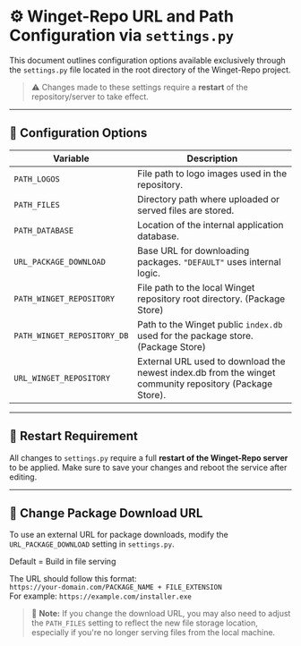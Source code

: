 # ⚙️ Winget-Repo URL and Path Configuration via `settings.py`

This document outlines configuration options available exclusively through the `settings.py` file located in the root directory of the Winget-Repo project.

> ⚠️ Changes made to these settings require a **restart** of the repository/server to take effect.

---

## 🔧 Configuration Options

| **Variable**                | **Description**                                                                                         |
|-----------------------------|---------------------------------------------------------------------------------------------------------|
| `PATH_LOGOS`                | File path to logo images used in the repository.                                                        |
| `PATH_FILES`                | Directory path where uploaded or served files are stored.                                               |
| `PATH_DATABASE`             | Location of the internal application database.                                                          |
| `URL_PACKAGE_DOWNLOAD`      | Base URL for downloading packages. `"DEFAULT"` uses internal logic.                                     |
| `PATH_WINGET_REPOSITORY`    | File path to the local Winget repository root directory. (Package Store)                                |
| `PATH_WINGET_REPOSITORY_DB` | Path to the Winget public `index.db` used for the package store. (Package Store)                        |
| `URL_WINGET_REPOSITORY`     | External URL used to download the newest index.db from the winget community repository (Package Store). |

---

## 🔁 Restart Requirement

All changes to `settings.py` require a full **restart of the Winget-Repo server** to be applied. Make sure to save your changes and reboot the service after editing.

---

## 📁 Change Package Download URL

To use an external URL for package downloads, modify the `URL_PACKAGE_DOWNLOAD` setting in `settings.py`.

Default = Build in file serving 

The URL should follow this format:  
`https://your-domain.com/PACKAGE_NAME + FILE_EXTENSION`  
For example: `https://example.com/installer.exe`

> 🔁 **Note:** If you change the download URL, you may also need to adjust the `PATH_FILES` setting to reflect the new file storage location, especially if you're no longer serving files from the local machine.

